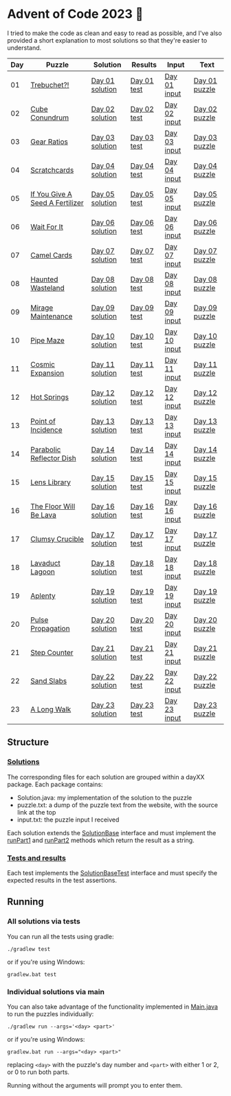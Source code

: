 # Advent of Code 2023 :christmas_tree:

I tried to make the code as clean and easy to read as possible, and I've also provided a short explanation to most solutions so that they're easier to understand.

| Day | Puzzle                                                                 | Solution                                                                   | Results                                                                    | Input                                                               | Text                                                                  |
|-----|------------------------------------------------------------------------|----------------------------------------------------------------------------|----------------------------------------------------------------------------|---------------------------------------------------------------------|-----------------------------------------------------------------------|
| 01  | [Trebuchet?!](https://adventofcode.com/2023/day/1)                     | [Day 01 solution](/src/main/java/com/shnako/solutions/day01/Solution.java) | [Day 01 test](/src/test/java/com/shnako/solutions/day01/SolutionTest.java) | [Day 01 input](/src/main/java/com/shnako/solutions/day01/input.txt) | [Day 01 puzzle](/src/main/java/com/shnako/solutions/day01/puzzle.txt) |
| 02  | [Cube Conundrum](https://adventofcode.com/2023/day/2)                  | [Day 02 solution](/src/main/java/com/shnako/solutions/day02/Solution.java) | [Day 02 test](/src/test/java/com/shnako/solutions/day02/SolutionTest.java) | [Day 02 input](/src/main/java/com/shnako/solutions/day02/input.txt) | [Day 02 puzzle](/src/main/java/com/shnako/solutions/day02/puzzle.txt) |
| 03  | [Gear Ratios](https://adventofcode.com/2023/day/3)                     | [Day 03 solution](/src/main/java/com/shnako/solutions/day03/Solution.java) | [Day 03 test](/src/test/java/com/shnako/solutions/day03/SolutionTest.java) | [Day 03 input](/src/main/java/com/shnako/solutions/day03/input.txt) | [Day 03 puzzle](/src/main/java/com/shnako/solutions/day03/puzzle.txt) |
| 04  | [Scratchcards](https://adventofcode.com/2023/day/4)                    | [Day 04 solution](/src/main/java/com/shnako/solutions/day04/Solution.java) | [Day 04 test](/src/test/java/com/shnako/solutions/day04/SolutionTest.java) | [Day 04 input](/src/main/java/com/shnako/solutions/day04/input.txt) | [Day 04 puzzle](/src/main/java/com/shnako/solutions/day04/puzzle.txt) |
| 05  | [If You Give A Seed A Fertilizer](https://adventofcode.com/2023/day/5) | [Day 05 solution](/src/main/java/com/shnako/solutions/day05/Solution.java) | [Day 05 test](/src/test/java/com/shnako/solutions/day05/SolutionTest.java) | [Day 05 input](/src/main/java/com/shnako/solutions/day05/input.txt) | [Day 05 puzzle](/src/main/java/com/shnako/solutions/day05/puzzle.txt) |
| 06  | [Wait For It](https://adventofcode.com/2023/day/6)                     | [Day 06 solution](/src/main/java/com/shnako/solutions/day06/Solution.java) | [Day 06 test](/src/test/java/com/shnako/solutions/day06/SolutionTest.java) | [Day 06 input](/src/main/java/com/shnako/solutions/day06/input.txt) | [Day 06 puzzle](/src/main/java/com/shnako/solutions/day06/puzzle.txt) |
| 07  | [Camel Cards](https://adventofcode.com/2023/day/7)                     | [Day 07 solution](/src/main/java/com/shnako/solutions/day07/Solution.java) | [Day 07 test](/src/test/java/com/shnako/solutions/day07/SolutionTest.java) | [Day 07 input](/src/main/java/com/shnako/solutions/day07/input.txt) | [Day 07 puzzle](/src/main/java/com/shnako/solutions/day07/puzzle.txt) |
| 08  | [Haunted Wasteland](https://adventofcode.com/2023/day/8)               | [Day 08 solution](/src/main/java/com/shnako/solutions/day08/Solution.java) | [Day 08 test](/src/test/java/com/shnako/solutions/day08/SolutionTest.java) | [Day 08 input](/src/main/java/com/shnako/solutions/day08/input.txt) | [Day 08 puzzle](/src/main/java/com/shnako/solutions/day08/puzzle.txt) |
| 09  | [Mirage Maintenance](https://adventofcode.com/2023/day/9)              | [Day 09 solution](/src/main/java/com/shnako/solutions/day09/Solution.java) | [Day 09 test](/src/test/java/com/shnako/solutions/day09/SolutionTest.java) | [Day 09 input](/src/main/java/com/shnako/solutions/day09/input.txt) | [Day 09 puzzle](/src/main/java/com/shnako/solutions/day09/puzzle.txt) |
| 10  | [Pipe Maze](https://adventofcode.com/2023/day/10)                      | [Day 10 solution](/src/main/java/com/shnako/solutions/day10/Solution.java) | [Day 10 test](/src/test/java/com/shnako/solutions/day10/SolutionTest.java) | [Day 10 input](/src/main/java/com/shnako/solutions/day10/input.txt) | [Day 10 puzzle](/src/main/java/com/shnako/solutions/day10/puzzle.txt) |
| 11  | [Cosmic Expansion](https://adventofcode.com/2023/day/11)               | [Day 11 solution](/src/main/java/com/shnako/solutions/day11/Solution.java) | [Day 11 test](/src/test/java/com/shnako/solutions/day11/SolutionTest.java) | [Day 11 input](/src/main/java/com/shnako/solutions/day11/input.txt) | [Day 11 puzzle](/src/main/java/com/shnako/solutions/day11/puzzle.txt) |
| 12  | [Hot Springs](https://adventofcode.com/2023/day/12)                    | [Day 12 solution](/src/main/java/com/shnako/solutions/day12/Solution.java) | [Day 12 test](/src/test/java/com/shnako/solutions/day12/SolutionTest.java) | [Day 12 input](/src/main/java/com/shnako/solutions/day12/input.txt) | [Day 12 puzzle](/src/main/java/com/shnako/solutions/day12/puzzle.txt) |
| 13  | [Point of Incidence](https://adventofcode.com/2023/day/13)             | [Day 13 solution](/src/main/java/com/shnako/solutions/day13/Solution.java) | [Day 13 test](/src/test/java/com/shnako/solutions/day13/SolutionTest.java) | [Day 13 input](/src/main/java/com/shnako/solutions/day13/input.txt) | [Day 13 puzzle](/src/main/java/com/shnako/solutions/day13/puzzle.txt) |
| 14  | [Parabolic Reflector Dish](https://adventofcode.com/2023/day/14)       | [Day 14 solution](/src/main/java/com/shnako/solutions/day14/Solution.java) | [Day 14 test](/src/test/java/com/shnako/solutions/day14/SolutionTest.java) | [Day 14 input](/src/main/java/com/shnako/solutions/day14/input.txt) | [Day 14 puzzle](/src/main/java/com/shnako/solutions/day14/puzzle.txt) |
| 15  | [Lens Library](https://adventofcode.com/2023/day/15)                   | [Day 15 solution](/src/main/java/com/shnako/solutions/day15/Solution.java) | [Day 15 test](/src/test/java/com/shnako/solutions/day15/SolutionTest.java) | [Day 15 input](/src/main/java/com/shnako/solutions/day15/input.txt) | [Day 15 puzzle](/src/main/java/com/shnako/solutions/day15/puzzle.txt) |
| 16  | [The Floor Will Be Lava](https://adventofcode.com/2023/day/16)         | [Day 16 solution](/src/main/java/com/shnako/solutions/day16/Solution.java) | [Day 16 test](/src/test/java/com/shnako/solutions/day16/SolutionTest.java) | [Day 16 input](/src/main/java/com/shnako/solutions/day16/input.txt) | [Day 16 puzzle](/src/main/java/com/shnako/solutions/day16/puzzle.txt) |
| 17  | [Clumsy Crucible](https://adventofcode.com/2023/day/17)                | [Day 17 solution](/src/main/java/com/shnako/solutions/day17/Solution.java) | [Day 17 test](/src/test/java/com/shnako/solutions/day17/SolutionTest.java) | [Day 17 input](/src/main/java/com/shnako/solutions/day17/input.txt) | [Day 17 puzzle](/src/main/java/com/shnako/solutions/day17/puzzle.txt) |
| 18  | [Lavaduct Lagoon](https://adventofcode.com/2023/day/18)                | [Day 18 solution](/src/main/java/com/shnako/solutions/day18/Solution.java) | [Day 18 test](/src/test/java/com/shnako/solutions/day18/SolutionTest.java) | [Day 18 input](/src/main/java/com/shnako/solutions/day18/input.txt) | [Day 18 puzzle](/src/main/java/com/shnako/solutions/day18/puzzle.txt) |
| 19  | [Aplenty](https://adventofcode.com/2023/day/19)                        | [Day 19 solution](/src/main/java/com/shnako/solutions/day19/Solution.java) | [Day 19 test](/src/test/java/com/shnako/solutions/day19/SolutionTest.java) | [Day 19 input](/src/main/java/com/shnako/solutions/day19/input.txt) | [Day 19 puzzle](/src/main/java/com/shnako/solutions/day19/puzzle.txt) |
| 20  | [Pulse Propagation](https://adventofcode.com/2023/day/20)              | [Day 20 solution](/src/main/java/com/shnako/solutions/day20/Solution.java) | [Day 20 test](/src/test/java/com/shnako/solutions/day20/SolutionTest.java) | [Day 20 input](/src/main/java/com/shnako/solutions/day20/input.txt) | [Day 20 puzzle](/src/main/java/com/shnako/solutions/day20/puzzle.txt) |
| 21  | [Step Counter](https://adventofcode.com/2023/day/21)                   | [Day 21 solution](/src/main/java/com/shnako/solutions/day21/Solution.java) | [Day 21 test](/src/test/java/com/shnako/solutions/day21/SolutionTest.java) | [Day 21 input](/src/main/java/com/shnako/solutions/day21/input.txt) | [Day 21 puzzle](/src/main/java/com/shnako/solutions/day21/puzzle.txt) |
| 22  | [Sand Slabs](https://adventofcode.com/2023/day/22)                     | [Day 22 solution](/src/main/java/com/shnako/solutions/day22/Solution.java) | [Day 22 test](/src/test/java/com/shnako/solutions/day22/SolutionTest.java) | [Day 22 input](/src/main/java/com/shnako/solutions/day22/input.txt) | [Day 22 puzzle](/src/main/java/com/shnako/solutions/day22/puzzle.txt) |
| 23  | [A Long Walk](https://adventofcode.com/2023/day/23)                    | [Day 23 solution](/src/main/java/com/shnako/solutions/day23/Solution.java) | [Day 23 test](/src/test/java/com/shnako/solutions/day23/SolutionTest.java) | [Day 23 input](/src/main/java/com/shnako/solutions/day23/input.txt) | [Day 23 puzzle](/src/main/java/com/shnako/solutions/day23/puzzle.txt) |

## Structure

### [Solutions](/src/main/java/com/shnako/solutions)
The corresponding files for each solution are grouped within a dayXX package. Each package contains:
- Solution.java: my implementation of the solution to the puzzle
- puzzle.txt: a dump of the puzzle text from the website, with the source link at the top
- input.txt: the puzzle input I received

Each solution extends the [SolutionBase](/src/main/java/com/shnako/solutions/SolutionBase.java) interface and must implement the [runPart1](/src/main/java/com/shnako/solutions/SolutionBase.java#L6) and [runPart2](/src/main/java/com/shnako/solutions/SolutionBase.java#L8) methods which return the result as a string.

### [Tests and results](/src/test/java/com/shnako/solutions)
Each test implements the [SolutionBaseTest](/src/test/java/com/shnako/SolutionBaseTest.java) interface and must specify the expected results in the test assertions.

## Running

### All solutions via tests
You can run all the tests using gradle:

    ./gradlew test

or if you're using Windows:

    gradlew.bat test

### Individual solutions via main
You can also take advantage of the functionality implemented in [Main.java](/src/main/java/com/shnako/Main.java) to run the puzzles individually:

    ./gradlew run --args='<day> <part>'

or if you're using Windows:

    gradlew.bat run --args="<day> <part>"

replacing `<day>` with the puzzle's day number and `<part>` with either 1 or 2, or 0 to run both parts.

Running without the arguments will prompt you to enter them.